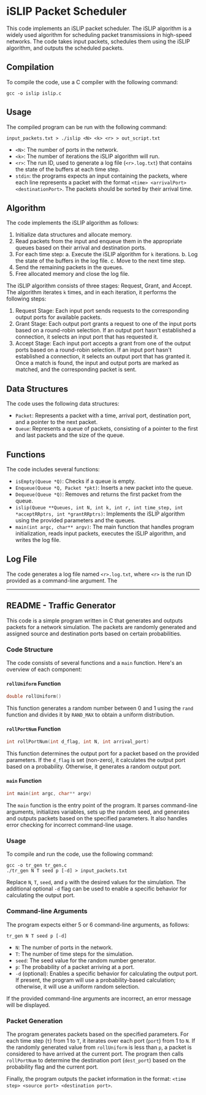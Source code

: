 # iSLIP Packet Scheduler

This code implements an iSLIP packet scheduler. The iSLIP algorithm is a widely used algorithm for scheduling packet transmissions in high-speed networks. The code takes input packets, schedules them using the iSLIP algorithm, and outputs the scheduled packets.

## Compilation

To compile the code, use a C compiler with the following command:

```
gcc -o islip islip.c
```

## Usage

The compiled program can be run with the following command:

```
input_packets.txt > ./islip <N> <k> <r> > out_script.txt
```

- `<N>`: The number of ports in the network.
- `<k>`: The number of iterations the iSLIP algorithm will run.
- `<r>`: The run ID, used to generate a log file (`<r>.log.txt`) that contains the state of the buffers at each time step.
- `stdin`: the programs expects an input containing the packets, where each line represents a packet with the format `<time> <arrivalPort> <destinationPort>`. The packets should be sorted by their arrival time.

## Algorithm

The code implements the iSLIP algorithm as follows:

1. Initialize data structures and allocate memory.
2. Read packets from the input and enqueue them in the appropriate queues based on their arrival and destination ports.
3. For each time step:
   a. Execute the iSLIP algorithm for `k` iterations.
   b. Log the state of the buffers in the log file.
   c. Move to the next time step.
4. Send the remaining packets in the queues.
5. Free allocated memory and close the log file.

The iSLIP algorithm consists of three stages: Request, Grant, and Accept. The algorithm iterates `k` times, and in each iteration, it performs the following steps:

1. Request Stage: Each input port sends requests to the corresponding output ports for available packets.
2. Grant Stage: Each output port grants a request to one of the input ports based on a round-robin selection. If an output port hasn't established a connection, it selects an input port that has requested it.
3. Accept Stage: Each input port accepts a grant from one of the output ports based on a round-robin selection. If an input port hasn't established a connection, it selects an output port that has granted it. Once a match is found, the input and output ports are marked as matched, and the corresponding packet is sent.

## Data Structures

The code uses the following data structures:

- `Packet`: Represents a packet with a time, arrival port, destination port, and a pointer to the next packet.
- `Queue`: Represents a queue of packets, consisting of a pointer to the first and last packets and the size of the queue.

## Functions

The code includes several functions:

- `isEmpty(Queue *Q)`: Checks if a queue is empty.
- `Enqueue(Queue *Q, Packet *pkt)`: Inserts a new packet into the queue.
- `Dequeue(Queue *Q)`: Removes and returns the first packet from the queue.
- `islip(Queue **Queues, int N, int k, int r, int time_step, int *acceptRRptrs, int *grantRRptrs)`: Implements the iSLIP algorithm using the provided parameters and the queues.
- `main(int argc, char** argv)`: The main function that handles program initialization, reads input packets, executes the iSLIP algorithm, and writes the log file.

## Log File

The code generates a log file named `<r>.log.txt`, where `<r>` is the run ID provided as a command-line argument. The

________________________
## README - Traffic Generator

This code is a simple program written in C that generates and outputs packets for a network simulation. The packets are randomly generated and assigned source and destination ports based on certain probabilities.

### Code Structure

The code consists of several functions and a `main` function. Here's an overview of each component:

#### `rollUniform` Function

```c
double rollUniform()
```

This function generates a random number between 0 and 1 using the `rand` function and divides it by `RAND_MAX` to obtain a uniform distribution.

#### `rollPortNum` Function

```c
int rollPortNum(int d_flag, int N, int arrival_port)
```

This function determines the output port for a packet based on the provided parameters. If the `d_flag` is set (non-zero), it calculates the output port based on a probability. Otherwise, it generates a random output port.

#### `main` Function

```c
int main(int argc, char** argv)
```

The `main` function is the entry point of the program. It parses command-line arguments, initializes variables, sets up the random seed, and generates and outputs packets based on the specified parameters. It also handles error checking for incorrect command-line usage.

### Usage

To compile and run the code, use the following command:

```
gcc -o tr_gen tr_gen.c
./tr_gen N T seed p [-d] > input_packets.txt
```

Replace `N`, `T`, `seed`, and `p` with the desired values for the simulation. The additional optional `-d` flag can be used to enable a specific behavior for calculating the output port.

### Command-line Arguments

The program expects either 5 or 6 command-line arguments, as follows:

```
tr_gen N T seed p [-d]
```

- `N`: The number of ports in the network.
- `T`: The number of time steps for the simulation.
- `seed`: The seed value for the random number generator.
- `p`: The probability of a packet arriving at a port.
- `-d` (optional): Enables a specific behavior for calculating the output port. If present, the program will use a probability-based calculation; otherwise, it will use a uniform random selection.

If the provided command-line arguments are incorrect, an error message will be displayed.

### Packet Generation

The program generates packets based on the specified parameters. For each time step (`t`) from 1 to `T`, it iterates over each port (`port`) from 1 to `N`. If the randomly generated value from `rollUniform` is less than `p`, a packet is considered to have arrived at the current port. The program then calls `rollPortNum` to determine the destination port (`dest_port`) based on the probability flag and the current port.

Finally, the program outputs the packet information in the format: `<time step> <source port> <destination port>`.






